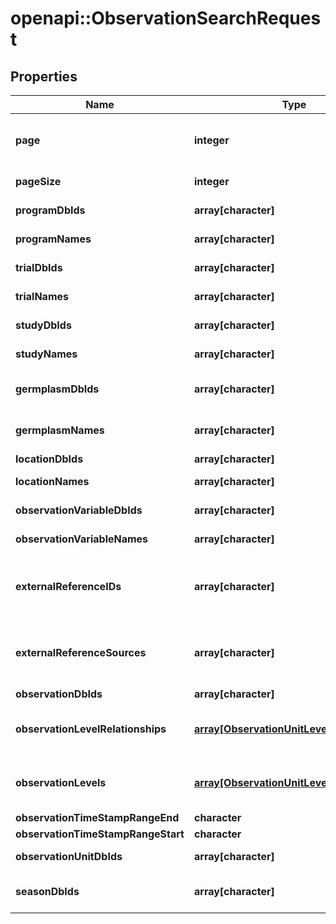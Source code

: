 # openapi::ObservationSearchRequest

## Properties
Name | Type | Description | Notes
------------ | ------------- | ------------- | -------------
**page** | **integer** | Which result page is requested. The page indexing starts at 0 (the first page is &#39;page&#39;&#x3D; 0). Default is &#x60;0&#x60;. | [optional] 
**pageSize** | **integer** | The size of the pages to be returned. Default is &#x60;1000&#x60;. | [optional] 
**programDbIds** | **array[character]** | A program identifier to search for | [optional] 
**programNames** | **array[character]** | A name of a program to search for | [optional] 
**trialDbIds** | **array[character]** | The ID which uniquely identifies a trial to search for | [optional] 
**trialNames** | **array[character]** | The human readable name of a trial to search for | [optional] 
**studyDbIds** | **array[character]** | List of study identifiers to search for | [optional] 
**studyNames** | **array[character]** | List of study names to filter search results | [optional] 
**germplasmDbIds** | **array[character]** | List of IDs which uniquely identify germplasm to search for | [optional] 
**germplasmNames** | **array[character]** | List of human readable names to identify germplasm to search for | [optional] 
**locationDbIds** | **array[character]** | The location ids to search for | [optional] 
**locationNames** | **array[character]** | A human readable names to search for | [optional] 
**observationVariableDbIds** | **array[character]** | The DbIds of Variables to search for | [optional] 
**observationVariableNames** | **array[character]** | The names of Variables to search for | [optional] 
**externalReferenceIDs** | **array[character]** | List of external reference IDs. Could be a simple strings or a URIs. (use with &#x60;externalReferenceSources&#x60; parameter) | [optional] 
**externalReferenceSources** | **array[character]** | List of identifiers for the source system or database of an external reference (use with &#x60;externalReferenceIDs&#x60; parameter) | [optional] 
**observationDbIds** | **array[character]** | The unique id of an Observation | [optional] 
**observationLevelRelationships** | [**array[ObservationUnitLevelRelationship]**](ObservationUnitLevelRelationship.md) | Searches for values in ObservationUnit-&gt;observationUnitPosition-&gt;observationLevelRelationships | [optional] 
**observationLevels** | [**array[ObservationUnitLevelRelationship]**](ObservationUnitLevelRelationship.md) | Searches for values in ObservationUnit-&gt;observationUnitPosition-&gt;observationLevel | [optional] 
**observationTimeStampRangeEnd** | **character** | Timestamp range end | [optional] 
**observationTimeStampRangeStart** | **character** | Timestamp range start | [optional] 
**observationUnitDbIds** | **array[character]** | The unique id of an Observation Unit | [optional] 
**seasonDbIds** | **array[character]** | The year or Phenotyping campaign of a multi-annual study (trees, grape, ...) | [optional] 


